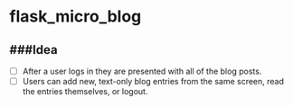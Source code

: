 # flask_micro_blog

###Idea
------------------------------

-[ ] After a user logs in they are presented with all of the blog posts.
-[ ] Users can add new, text-only blog entries from the	same screen, read the entries themselves, or logout.
